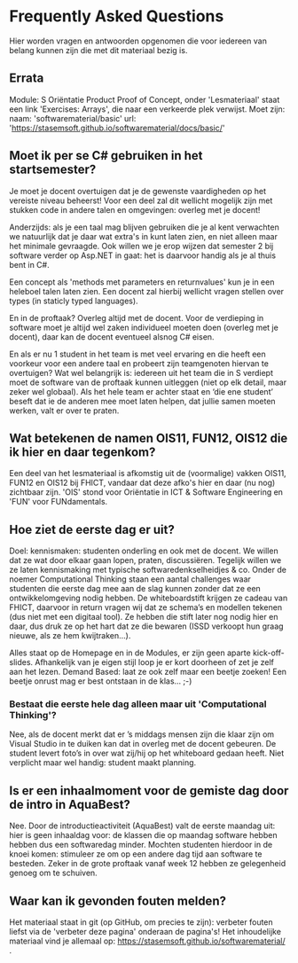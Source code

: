 # Frequently Asked Questions

Hier worden vragen en antwoorden opgenomen die voor iedereen van belang kunnen zijn die met dit materiaal bezig is.


## Errata

Module: S Oriëntatie Product Proof of Concept,
onder 'Lesmateriaal' staat een link 'Exercises: Arrays', die naar een verkeerde plek verwijst. Moet zijn:
naam: 'softwarematerial/basic'
url:  'https://stasemsoft.github.io/softwarematerial/docs/basic/'


## Moet ik per se C# gebruiken in het startsemester?

Je moet je docent overtuigen dat je de gewenste vaardigheden op het vereiste niveau beheerst! Voor een deel zal dit wellicht mogelijk zijn met stukken code in andere talen en omgevingen: overleg met je docent!

Anderzijds: als je een taal mag blijven gebruiken die je al kent verwachten we natuurlijk dat je daar wat extra's in kunt laten zien, en niet alleen maar het minimale gevraagde. Ook willen we je erop wijzen dat semester 2 bij software verder op Asp.NET in gaat: het is daarvoor handig als je al thuis bent in C#.

Een concept als 'methods met parameters en returnvalues' kun je in een heleboel talen laten zien. Een docent zal hierbij wellicht vragen stellen over types (in staticly typed languages).

En in de proftaak? Overleg altijd met de docent. Voor de verdieping in software moet je altijd wel zaken individueel moeten doen (overleg met je docent), daar kan de docent eventueel alsnog C# eisen.

En als er nu 1 student in het team is met veel ervaring en die heeft een voorkeur voor een andere taal en probeert zijn teamgenoten hiervan te overtuigen?
Wat wel belangrijk is: iedereen uit het team die in S verdiept moet de software van de proftaak kunnen uitleggen (niet op elk detail, maar zeker wel globaal). Als het hele team er achter staat en ‘die ene student’ beseft dat ie de anderen mee moet laten helpen, dat jullie samen moeten werken, valt er over te praten.

## Wat betekenen de namen OIS11, FUN12, OIS12 die ik hier en daar tegenkom?

Een deel van het lesmateriaal is afkomstig uit de (voormalige) vakken OIS11, FUN12 en OIS12 bij FHICT, vandaar dat deze afko's hier en daar (nu nog) zichtbaar zijn. 'OIS' stond voor Oriëntatie in ICT & Software Engineering en 'FUN' voor FUNdamentals.  


## Hoe ziet de eerste dag er uit?

Doel: kennismaken: studenten onderling en ook met de docent. We willen dat ze wat door elkaar gaan lopen, praten, discussiëren. Tegelijk willen we ze laten kennismaking met typische softwaredenkselheidjes & co. Onder de noemer Computational Thinking staan een aantal challenges waar studenten die eerste dag mee aan de slag kunnen zonder dat ze een ontwikkelomgeving nodig hebben. De whiteboardstift krijgen ze cadeau van FHICT, daarvoor in return vragen wij dat ze schema’s en modellen tekenen (dus niet met een digitaal tool). Ze hebben die stift later nog nodig hier en daar, dus druk ze op het hart dat ze die bewaren (ISSD verkoopt hun graag nieuwe, als ze hem kwijtraken...).

Alles staat op de Homepage en in de Modules, er zijn geen aparte kick-off-slides. Afhankelijk van je eigen stijl loop je er kort doorheen of zet je zelf aan het lezen. Demand Based: laat ze ook zelf maar een beetje zoeken! Een beetje onrust mag er best ontstaan in de klas…  ;-)

### Bestaat die eerste hele dag alleen maar uit 'Computational Thinking'?

Nee, als de docent merkt dat er ’s middags mensen zijn die klaar zijn om Visual Studio in te duiken kan dat in overleg met de docent gebeuren. De student levert foto’s in over wat zij/hij op het whiteboard gedaan heeft. Niet verplicht maar wel handig: student maakt planning.

## Is er een inhaalmoment voor de gemiste dag door de intro in AquaBest?
Nee. Door de introductieactiviteit (AquaBest) valt de eerste maandag uit: hier is geen inhaaldag voor: de klassen die op maandag software hebben hebben dus een softwaredag minder. Mochten studenten hierdoor in de knoei komen: stimuleer ze om op een andere dag tijd aan software te besteden. Zeker in de grote proftaak vanaf week 12 hebben ze gelegenheid genoeg om te schuiven.


## Waar kan ik gevonden fouten melden?

Het materiaal staat in git (op GitHub, om precies te zijn): verbeter fouten liefst via de 'verbeter deze pagina' onderaan de pagina's!  Het inhoudelijke materiaal vind je allemaal op: https://stasemsoft.github.io/softwarematerial/ .       
